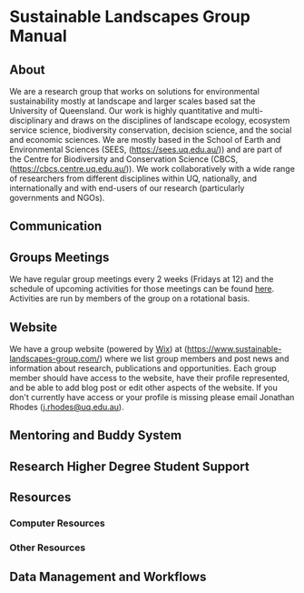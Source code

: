 # Sustainable Landscapes Group Manual

## About

We are a research group that works on solutions for environmental sustainability mostly at landscape and larger scales based sat the University of Queensland. Our work is highly quantitative and multi-disciplinary and draws on the disciplines of landscape ecology, ecosystem service science, biodiversity conservation, decision science, and the social and economic sciences. We are mostly based in the School of Earth and Environmental Sciences (SEES, (https://sees.uq.edu.au/)) and are part of the Centre for Biodiversity and Conservation Science (CBCS, (https://cbcs.centre.uq.edu.au/)). We work collaboratively with a wide range of researchers from different disciplines within UQ, nationally, and internationally and with end-users of our research (particularly governments and NGOs).

## Communication




## Groups Meetings

We have regular group meetings every 2 weeks (Fridays at 12) and the schedule of upcoming activities for those meetings can be found [here](https://docs.google.com/spreadsheets/d/14nomzkgr7S8u8k94ebr20h2anIoC2bz--fLcS3YHX6Y/edit#gid=1692762897). Activities are run by members of the group on a rotational basis.    

## Website

We have a group website (powered by [Wix](https://www.wix.com)) at (https://www.sustainable-landscapes-group.com/) where we list group members and post news and information about research, publications and opportunities. Each group member should have access to the website, have their profile represented, and be able to add blog post or edit other aspects of the website. If you don't currently have access or your profile is missing please email Jonathan Rhodes (j.rhodes@uq.edu.au).

## Mentoring and Buddy System


## Research Higher Degree Student Support



## Resources



### Computer Resources



### Other Resources



## Data Management and Workflows
